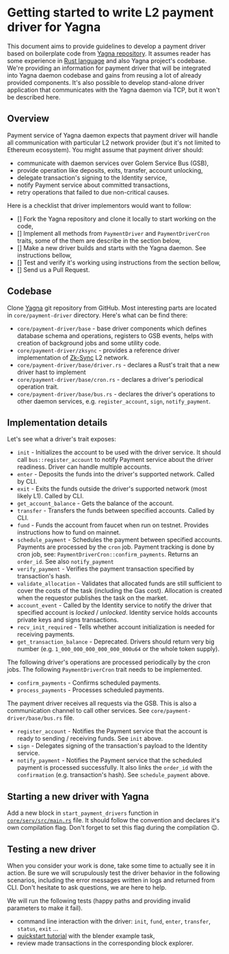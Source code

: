 # Getting started to write L2 payment driver for Yagna

This document aims to provide guidelines to develop a payment driver based on boilerplate code from [Yagna repository](https://github.com/golemfactory/yagna). It assumes reader has some experience in [Rust language](https://www.rust-lang.org/) and also Yagna project's codebase. We're providing an information for payment driver that will be integrated into Yagna daemon codebase and gains from reusing a lot of already provided components. It's also possible to develop stand-alone driver application that communicates with the Yagna daemon via TCP, but it won't be described here.


## Overview

Payment service of Yagna daemon expects that payment driver will handle all communication with particular L2 network provider (but it's not limited to Ethereum ecosystem).
You might assume that payment driver should:

- communicate with daemon services over Golem Service Bus (GSB),
- provide operation like deposits, exits, transfer, account unlocking,
- delegate transaction's signing to the Identity service,
- notify Payment service about committed transactions,
- retry operations that failed to due non-critical causes.

Here is a checklist that driver implementors would want to follow:

- [] Fork the Yagna repository and clone it locally to start working on the code,
- [] Implement all methods from `PaymentDriver` and `PaymentDriverCron` traits, some of the them are describe in the section below,
- [] Make a new driver builds and starts with the Yagna daemon. See instructions bellow,
- [] Test and verify it's working using instructions from the section bellow,
- [] Send us a Pull Request.


## Codebase

Clone [Yagna](https://github.com/golemfactory/yagna) git repository from GitHub. 
Most interesting parts are located in `core/payment-driver` directory. 
Here's what can be find there:

- `core/payment-driver/base` - base driver components which defines database schema and operations, registers to GSB events, helps with creation of background jobs and some utility code.
- `core/payment-driver/zksync` - provides a reference driver implementation of [Zk-Sync](https://zksync.io) L2 network.
- `core/payment-driver/base/driver.rs` - declares a Rust's trait that a new driver hast to implement
- `core/payment-driver/base/cron.rs` - declares a driver's periodical operation trait.
- `core/payment-driver/base/bus.rs` - declares the driver's operations to other daemon services, e.g. `register_account`, `sign`, `notify_payment`.
 

## Implementation details

Let's see what a driver's trait exposes:

- `init` - Initializes the account to be used with the driver service. It should call `bus::register_account` to notify Payment service about the driver readiness. Driver can handle multiple accounts.
- `enter` - Deposits the funds into the driver's supported network. Called by CLI.
- `exit` - Exits the funds outside the driver's supported network (most likely L1). Called by CLI.
- `get_account_balance` - Gets the balance of the account.
- `transfer` - Transfers the funds between specified accounts. Called by CLI.
- `fund` - Funds the account from faucet when run on testnet. Provides instructions how to fund on mainnet.
- `schedule_payment` - Schedules the payment between specified accounts. Payments are processed by the `cron` job. Payment tracking is done by cron job, see: `PaymentDriverCron::confirm_payments`. Returns an `order_id`. See also `notify_payment`
- `verify_payment` - Verifies the payment transaction specified by transaction's hash.
- `validate_allocation` - Validates that allocated funds are still sufficient to cover the costs of the task (including the Gas cost). Allocation is created when the requestor publishes the task on the market.
- `account_event` - Called by the Identity service to notify the driver that specified account is _locked_ / _unlocked_. Identity service holds accounts private keys and signs transactions.
- `recv_init_required` - Tells whether account initialization is needed for receiving payments.
- `get_transaction_balance` - Deprecated. Drivers should return very big number (e.g. `1_000_000_000_000_000_000u64` or the whole token supply).


The following driver's operations are processed periodically by the cron jobs. The following `PaymentDriverCron` trait needs to be implemented.

- `confirm_payments` - Confirms scheduled payments.
- `process_payments` - Processes scheduled payments.

The payment driver receives all requests via the GSB. This is also a communication channel to call other services. See `core/payment-driver/base/bus.rs` file.

- `register_account` - Notifies the Payment service that the account is ready to sending / receiving funds. See `init` above.
- `sign` - Delegates signing of the transaction's payload to the Identity service.
- `notify_payment` - Notifies the Payment service that the scheduled payment is processed successfully. It also links the `order_id` with the `confirmation` (e.g. transaction's hash). See `schedule_payment` above.

## Starting a new driver with Yagna

Add a new block in `start_payment_drivers` function in [`core/serv/src/main.rs`](https://github.com/golemfactory/yagna/blob/master/core/serv/src/main.rs#L216) file.
It should follow the convention and declares it's own compilation flag. Don't forget to set this flag during the compilation :wink:.

## Testing a new driver

When you consider your work is done, take some time to actually see it in action. Be sure we will scrupulously test the driver behavior in the following scenarios, including the error messages written in logs and returned from CLI. Don't hesitate to ask questions, we are here to help.  

We will run the following tests (happy paths and providing invalid parameters to make it fail).

- command line interaction with the driver: `init`, `fund`, `enter`, `transfer`, `status`,  `exit` ...
- [quickstart tutorial](https://golem-network.gitbook.io/golem-sdk-develop/requestor-tutorials/flash-tutorial-of-requestor-development) with the blender example task,
- review made transactions in the corresponding block explorer.
